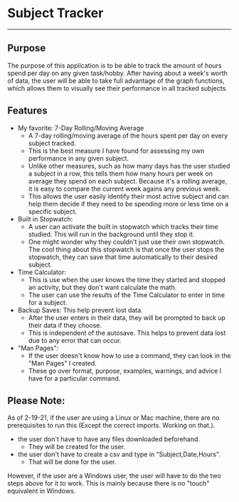 # Subject Tracker
---
## Purpose
The purpose of this application is to be able to track the amount of hours spend per day on any given task/hobby. After having about a week's worth of data, the user will be able to take full advantage of the graph functions, which allows them to visually see their performance in all tracked subjects.

## Features
* My favorite: 7-Day Rolling/Moving Average
    * A 7-day rolling/moving average of the hours spent per day on every subject tracked.
    * This is the best measure I have found for assessing my own performance in any given subject.
    * Unlike other measures, such as how many days has the user studied a subject in a row, this tells them how many hours per week on average they spend on each subject. Because it's a rolling average, it is easy to compare the current week agains any previous week.
    * This allows the user easily identify their most active subject and can help them decide if they need to be spending more or less time on a specific subject.
* Built in Stopwatch: 
    * A user can activate the built in stopwatch which tracks their time studied. This will run in the background until they stop it.
    * One might wonder why they couldn't just use their own stopwatch. The cool thing about this stopwatch is that once the user stops the stopwatch, they can save that time automatically to their desired subject.
* Time Calculator:
    * This is use when the user knows the time they started and stopped an activity, but they don't want calculate the math.
    * The user can use the results of the Time Calculator to enter in time for a subject.
* Backup Saves: This help prevent lost data.
    * After the user enters in their data, they will be prompted to back up their data if they choose. 
    * This is independent of the autosave. This helps to prevent data lost due to any error that can occur.
* "Man Pages":
    * If the user doesn't know how to use a command, they can look in the "Man Pages" I created.
    * These go over format, purpose, examples, warnings, and advice I have for a particular command.

## Please Note:
As of 2-19-21, if the user are using a Linux or Mac machine, there are no prerequisites to run this (Except the correct imports. Working on that.).
* the user don't have to have any files downloaded beforehand.
    * They will be created for the user.
* the user don't have to create a csv and type in "Subject,Date,Hours".
    * That will be done for the user.

However, if the user are a Windows user, the user will have to do the two steps above for it to work. This is mainly because there is no "touch" equivalent in Windows.


